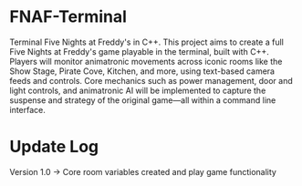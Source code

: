 # FNAF-Terminal
Terminal Five Nights at Freddy's in C++.
This project aims to create a full Five Nights at Freddy's game playable in the terminal, built with C++.
Players will monitor animatronic movements across iconic rooms like the Show Stage, Pirate Cove, Kitchen, and more, using text-based camera feeds and controls.
Core mechanics such as power management, door and light controls, and animatronic AI will be implemented to capture the suspense and strategy of the original game—all within a command line interface.
# Update Log
Version 1.0 -> Core room variables created and play game functionality
